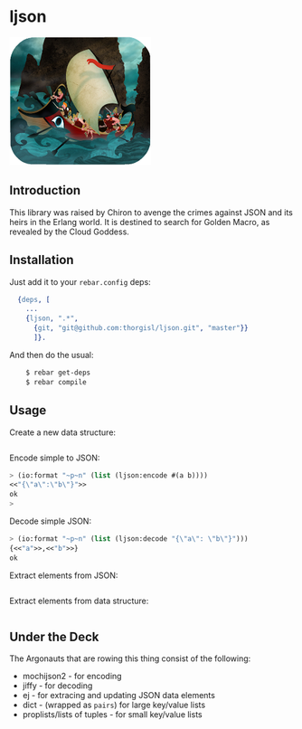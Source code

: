 # ljson

<a href="http://dropr.com/coenhamelink/15218/jason_and_the_argonauts/+?p=97582"><img src="resources/images/jason-argonauts-small.png" /></a>

## Introduction

This library was raised by Chiron to avenge the crimes against JSON and its
heirs in the Erlang world. It is destined to search for Golden Macro, as
revealed by the Cloud Goddess.


## Installation

Just add it to your ``rebar.config`` deps:

```erlang
  {deps, [
    ...
    {ljson, ".*",
      {git, "git@github.com:thorgisl/ljson.git", "master"}}
      ]}.
```

And then do the usual:

```bash
    $ rebar get-deps
    $ rebar compile
```


## Usage

Create a new data structure:

```cl

```

Encode simple to JSON:

```cl
> (io:format "~p~n" (list (ljson:encode #(a b))))
<<"{\"a\":\"b\"}">>
ok
>
```

Decode simple JSON:

```cl
> (io:format "~p~n" (list (ljson:decode "{\"a\": \"b\"}")))
{<<"a">>,<<"b">>}
ok
```

Extract elements from JSON:

```cl

```

Extract elements from data structure:

```cl

```

## Under the Deck

The Argonauts that are rowing this thing consist of the following:

* mochijson2 - for encoding
* jiffy - for decoding
* ej - for extracing and updating JSON data elements
* dict - (wrapped as ``pairs``) for large key/value lists
* proplists/lists of tuples - for small key/value lists


